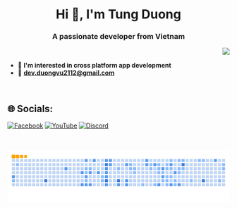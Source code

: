<h1 align="center">Hi 👋, I'm Tung Duong</h1>
<p align="center">
  <h3 align="center">A passionate developer from Vietnam</h3>
</p>

<img align="right" src="https://visitor-badge.laobi.icu/badge?page_id=Devcujx2112.Devcujx2112" />
<br/>

- 👀 **I'm interested in cross platform app development**
- 💼 **dev.duongvu2112@gmail.com**

<br/>

## 🌐 Socials:
[![Facebook](https://img.shields.io/badge/Facebook-%231877F2.svg?logo=Facebook&logoColor=white)](https://www.facebook.com/profile.php?id=100025377165179) [![YouTube](https://img.shields.io/badge/YouTube-%23FF0000.svg?logo=YouTube&logoColor=white)](https://www.youtube.com/@Devcujx) [![Discord](https://img.shields.io/badge/Discord-%237289DA.svg?logo=discord&logoColor=white)](https://discordapp.com/users/902734881216409612) 


<br/>
<br>




<div align="center">
  <img src="https://github.com/Devcujx2112/Devcujx2112/blob/output/github-contribution-grid-snake.gif" alt="snake gif" />
</div>

